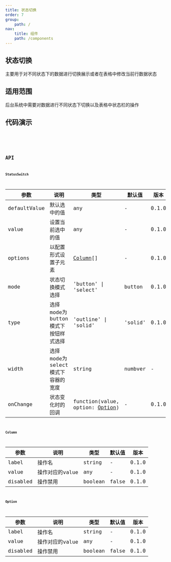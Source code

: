```yaml
---
title: 状态切换
order: 7
group:
    path: /
nav:
    title: 组件
    path: /components
---
```


## 状态切换

主要用于对不同状态下的数据进行切换展示或者在表格中修改当前行数据状态

## 适用范围

后台系统中需要对数据进行不同状态下切换以及表格中状态栏的操作

## 代码演示

<code src="./demos/default.tsx" />

<code src="./demos/disabled.tsx" />

## API

#### StatusSwitch

| 参数         | 说明                                    | 类型      | 默认值 | 版本      |
| ------------ | --------------------------------------- | --------- | ------ | ------ |
| defaultValue | 默认选中的值                              | any       | -      | 0.1.0  |
| value        | 设置当前选中的值                           | any       | -      | 0.1.0  |
| options      | 以配置形式设置子元素                        | <a href="#column">Column</a>[]  | -      | 0.1.0  |
| mode         | 状态切换模式选择                           | 'button' \| 'select' | button | 0.1.0 |
| type         | 选择mode为button模式下按钮样式选择          | 'outline' \| 'solid' | 'solid' | 0.1.0 |
| width        | 选择mode为select模式下容器的宽度           | string | numbver     | -       | 0.1.0  |
| onChange     | 状态变化时的回调                          | function(value, option: <a href="#option">Option</a>) | - | 0.1.0 |

#### Column

| 参数         | 说明                                    | 类型      | 默认值 | 版本      |
| ------------ | --------------------------------------- | --------- | ------ | ------ |
| label        | 操作名                                   | string    | -      |    0.1.0  |
| value        | 操作对应的value                           | any       | -      |  0.1.0    |
| disabled     | 操作禁用                                  | boolean  | false   | 0.1.0    |

#### Option

| 参数         | 说明                                    | 类型      | 默认值 | 版本      |
| ------------ | --------------------------------------- | --------- | ------ | ------ |
| label        | 操作名                                   | string    | -      |    0.1.0  |
| value        | 操作对应的value                           | any       | -      |  0.1.0    |
| disabled     | 操作禁用                                  | boolean  | false   | 0.1.0    |